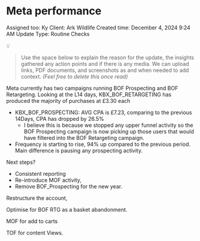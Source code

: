 # Meta performance

Assigned too: Ky 
Client: Ark Wildlife
Created time: December 4, 2024 9:24 AM
Update Type: Routine Checks

<aside>
💡

> Use the space below to explain the reason for the update, the insights gathered any action points and if there is any media. We can upload links, PDF documents, and screenshots as and when needed to add context. *(Feel free to delete this once read)*
> 
</aside>

Meta currently has two campaigns running BOF Prospecting and BOF Retargeting. Looking at the L14 days, KBX_BOF_RETARGETING has produced the majority of purchases at £3.30 each

- KBX_BOF_PROSPECTING: AVG CPA is £7.23, comparing to the previous 14Days, CPA has dropped by 26.5%
    - I believe this is because we stopped any upper funnel activity so the BOF Prospecting campaign is now picking up those users that would have filtered into the BOF Retargeting campaign.
- Frequency is starting to rise, 94% up compared to the previous period. Main difference is pausing any prospecting activity.

Next steps? 

- Consistent reporting
- Re-introduce MOF activity,
- Remove BOF_Prospecting for the new year.

Restructure the account, 

Optimise for BOF RTG as a basket abandonment. 

MOF for add to carts

TOF for content Views.